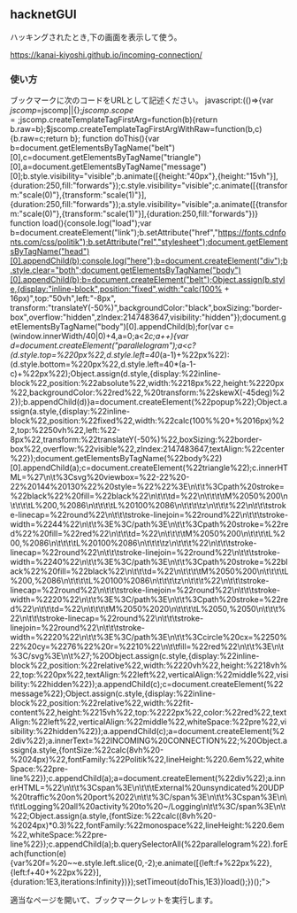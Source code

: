 ## hacknetGUI

ハッキングされたとき,下の画面を表示して使う。

https://kanai-kiyoshi.github.io/incoming-connection/


### 使い方

<html>
<a url="javascript:(function(){var $jscomp=$jscomp||{};$jscomp.scope={};$jscomp.createTemplateTagFirstArg=function(b){return b.raw=b};$jscomp.createTemplateTagFirstArgWithRaw=function(b,c){b.raw=c;return b}; function doThis(){var b=document.getElementsByTagName("belt")[0],c=document.getElementsByTagName("triangle")[0],a=document.getElementsByTagName("message")[0];b.style.visibility="visible";b.animate([{height:"40px"},{height:"15vh"}],{duration:250,fill:"forwards"});c.style.visibility="visible";c.animate([{transform:"scale(0)"},{transform:"scale(1)"}],{duration:250,fill:"forwards"});a.style.visibility="visible";a.animate([{transform:"scale(0)"},{transform:"scale(1)"}],{duration:250,fill:"forwards"})} function load(){var b=document.createElement("link");b.setAttribute("href","https://fonts.cdnfonts.com/css/politik");b.setAttribute("rel","stylesheet");document.getElementsByTagName("head")[0].appendChild(b);b=document.createElement("div");b.style.clear="both";document.getElementsByTagName("body")[0].appendChild(b);b=document.createElement("belt");Object.assign(b.style,{display:"inline-block",position:"fixed",width:"calc(100% + 16px)",top:"50vh",left:"-8px",transform:"translateY(-50%)",backgroundColor:"black", boxSizing:"border-box",overflow:"hidden",zIndex:2147483647,visibility:"hidden"});document.getElementsByTagName("body")[0].appendChild(b);for(var c=(window.innerWidth/40|0)+4,a=0;a<2*c;a++){var d=document.createElement("parallelogram");a<c?(d.style.top=%220px%22,d.style.left=40*(a-1)+%22px%22):(d.style.bottom=%220px%22,d.style.left=40*(a-1-c)+%22px%22);Object.assign(d.style,{display:%22inline-block%22,position:%22absolute%22,width:%2218px%22,height:%2220px%22,backgroundColor:%22red%22,transform:%22skewX(-45deg)%22});b.appendChild(d)}a=document.createElement(%22popup%22);%20Object.assign(a.style,{display:%22inline-block%22,position:%22fixed%22,width:%22calc(100%%20+%2016px)%22,top:%2250vh%22,left:%22-8px%22,transform:%22translateY(-50%)%22,boxSizing:%22border-box%22,overflow:%22visible%22,zIndex:2147483647,textAlign:%22center%22});document.getElementsByTagName(%22body%22)[0].appendChild(a);c=document.createElement(%22triangle%22);c.innerHTML=%27\n\t%3Csvg%20viewbox=%22-22%20-22%20144%20130%22%20style=%22%22%3E\n\t\t%3Cpath%20stroke=%22black%22%20fill=%22black%22\n\t\t\td=%22\n\t\t\t\tM%2050%200\n\t\t\t\tL%200,%2086\n\t\t\t\tL%20100%2086\n\t\t\t\tz\n\t\t\t%22\n\t\t\tstroke-linecap=%22round%22\n\t\t\tstroke-linejoin=%22round%22\n\t\t\tstroke-width=%2244%22\n\t\t%3E%3C/path%3E\n\t\t%3Cpath%20stroke=%22red%22%20fill=%22red%22\n\t\t\td=%22\n\t\t\t\tM%2050%200\n\t\t\t\tL%200,%2086\n\t\t\t\tL%20100%2086\n\t\t\t\tz\n\t\t\t%22\n\t\t\tstroke-linecap=%22round%22\n\t\t\tstroke-linejoin=%22round%22\n\t\t\tstroke-width=%2240%22\n\t\t%3E%3C/path%3E\n\t\t%3Cpath%20stroke=%22black%22%20fill=%22black%22\n\t\t\td=%22\n\t\t\t\tM%2050%200\n\t\t\t\tL%200,%2086\n\t\t\t\tL%20100%2086\n\t\t\t\tz\n\t\t\t%22\n\t\t\tstroke-linecap=%22round%22\n\t\t\tstroke-linejoin=%22round%22\n\t\t\tstroke-width=%2220%22\n\t\t%3E%3C/path%3E\n\t\t%3Cpath%20stroke=%22red%22\n\t\t\td=%22\n\t\t\t\tM%2050%2020\n\t\t\t\tL%2050,%2050\n\t\t\t%22\n\t\t\tstroke-linecap=%22round%22\n\t\t\tstroke-linejoin=%22round%22\n\t\t\tstroke-width=%2220%22\n\t\t%3E%3C/path%3E\n\t\t%3Ccircle%20cx=%2250%22%20cy=%2276%22%20r=%2210%22\n\t\tfill=%22red%22\n\t\t%3E\n\t%3C/svg%3E\n\t%27;%20Object.assign(c.style,{display:%22inline-block%22,position:%22relative%22,width:%2220vh%22,height:%2218vh%22,top:%220px%22,textAlign:%22left%22,verticalAlign:%22middle%22,visibility:%22hidden%22});a.appendChild(c);c=document.createElement(%22message%22);Object.assign(c.style,{display:%22inline-block%22,position:%22relative%22,width:%22fit-content%22,height:%2215vh%22,top:%2222px%22,color:%22red%22,textAlign:%22left%22,verticalAlign:%22middle%22,whiteSpace:%22pre%22,visibility:%22hidden%22});a.appendChild(c);a=document.createElement(%22div%22);a.innerText=%22INCOMING%20CONNECTION%22;%20Object.assign(a.style,{fontSize:%22calc(8vh%20-%2024px)%22,fontFamily:%22Politik%22,lineHeight:%220.6em%22,whiteSpace:%22pre-line%22});c.appendChild(a);a=document.createElement(%22div%22);a.innerHTML=%22\n\t\t%3Cspan%3E\n\t\t\tExternal%20unsyndicated%20UDP%20traffic%20on%20port%2022\n\t\t%3C/span%3E\n\t\t%3Cspan%3E\n\t\t\tLogging%20all%20activity%20to%20~/Logging\n\t\t%3C/span%3E\n\t%22;Object.assign(a.style,{fontSize:%22calc((8vh%20-%2024px)*0.3)%22,fontFamily:%22monospace%22,lineHeight:%220.6em%22,whiteSpace:%22pre-line%22});c.appendChild(a);b.querySelectorAll(%22parallelogram%22).forEach(function(e){var%20f=%20~~e.style.left.slice(0,-2);e.animate([{left:f+%22px%22},{left:f+40+%22px%22}],{duration:1E3,iterations:Infinity})});doThis()}load();})();">
</html>

ブックマークに次のコードをURLとして記述ください。
javascript:(()=>{var $jscomp=$jscomp||{};$jscomp.scope={};$jscomp.createTemplateTagFirstArg=function(b){return b.raw=b};$jscomp.createTemplateTagFirstArgWithRaw=function(b,c){b.raw=c;return b}; function doThis(){var b=document.getElementsByTagName("belt")[0],c=document.getElementsByTagName("triangle")[0],a=document.getElementsByTagName("message")[0];b.style.visibility="visible";b.animate([{height:"40px"},{height:"15vh"}],{duration:250,fill:"forwards"});c.style.visibility="visible";c.animate([{transform:"scale(0)"},{transform:"scale(1)"}],{duration:250,fill:"forwards"});a.style.visibility="visible";a.animate([{transform:"scale(0)"},{transform:"scale(1)"}],{duration:250,fill:"forwards"})} function load(){console.log("load");var b=document.createElement("link");b.setAttribute("href","https://fonts.cdnfonts.com/css/politik");b.setAttribute("rel","stylesheet");document.getElementsByTagName("head")[0].appendChild(b);console.log("here");b=document.createElement("div");b.style.clear="both";document.getElementsByTagName("body")[0].appendChild(b);b=document.createElement("belt");Object.assign(b.style,{display:"inline-block",position:"fixed",width:"calc(100% + 16px)",top:"50vh",left:"-8px", transform:"translateY(-50%)",backgroundColor:"black",boxSizing:"border-box",overflow:"hidden",zIndex:2147483647,visibility:"hidden"});document.getElementsByTagName("body")[0].appendChild(b);for(var c=(window.innerWidth/40|0)+4,a=0;a<2*c;a++){var d=document.createElement("parallelogram");a<c?(d.style.top=%220px%22,d.style.left=40*(a-1)+%22px%22):(d.style.bottom=%220px%22,d.style.left=40*(a-1-c)+%22px%22);Object.assign(d.style,{display:%22inline-block%22,position:%22absolute%22,width:%2218px%22,height:%2220px%22,backgroundColor:%22red%22,%20transform:%22skewX(-45deg)%22});b.appendChild(d)}a=document.createElement(%22popup%22);Object.assign(a.style,{display:%22inline-block%22,position:%22fixed%22,width:%22calc(100%%20+%2016px)%22,top:%2250vh%22,left:%22-8px%22,transform:%22translateY(-50%)%22,boxSizing:%22border-box%22,overflow:%22visible%22,zIndex:2147483647,textAlign:%22center%22});document.getElementsByTagName(%22body%22)[0].appendChild(a);c=document.createElement(%22triangle%22);c.innerHTML=%27\n\t%3Csvg%20viewbox=%22-22%20-22%20144%20130%22%20style=%22%22%3E\n\t\t%3Cpath%20stroke=%22black%22%20fill=%22black%22\n\t\t\td=%22\n\t\t\t\tM%2050%200\n\t\t\t\tL%200,%2086\n\t\t\t\tL%20100%2086\n\t\t\t\tz\n\t\t\t%22\n\t\t\tstroke-linecap=%22round%22\n\t\t\tstroke-linejoin=%22round%22\n\t\t\tstroke-width=%2244%22\n\t\t%3E%3C/path%3E\n\t\t%3Cpath%20stroke=%22red%22%20fill=%22red%22\n\t\t\td=%22\n\t\t\t\tM%2050%200\n\t\t\t\tL%200,%2086\n\t\t\t\tL%20100%2086\n\t\t\t\tz\n\t\t\t%22\n\t\t\tstroke-linecap=%22round%22\n\t\t\tstroke-linejoin=%22round%22\n\t\t\tstroke-width=%2240%22\n\t\t%3E%3C/path%3E\n\t\t%3Cpath%20stroke=%22black%22%20fill=%22black%22\n\t\t\td=%22\n\t\t\t\tM%2050%200\n\t\t\t\tL%200,%2086\n\t\t\t\tL%20100%2086\n\t\t\t\tz\n\t\t\t%22\n\t\t\tstroke-linecap=%22round%22\n\t\t\tstroke-linejoin=%22round%22\n\t\t\tstroke-width=%2220%22\n\t\t%3E%3C/path%3E\n\t\t%3Cpath%20stroke=%22red%22\n\t\t\td=%22\n\t\t\t\tM%2050%2020\n\t\t\t\tL%2050,%2050\n\t\t\t%22\n\t\t\tstroke-linecap=%22round%22\n\t\t\tstroke-linejoin=%22round%22\n\t\t\tstroke-width=%2220%22\n\t\t%3E%3C/path%3E\n\t\t%3Ccircle%20cx=%2250%22%20cy=%2276%22%20r=%2210%22\n\t\tfill=%22red%22\n\t\t%3E\n\t%3C/svg%3E\n\t%27;%20Object.assign(c.style,{display:%22inline-block%22,position:%22relative%22,width:%2220vh%22,height:%2218vh%22,top:%220px%22,textAlign:%22left%22,verticalAlign:%22middle%22,visibility:%22hidden%22});a.appendChild(c);c=document.createElement(%22message%22);Object.assign(c.style,{display:%22inline-block%22,position:%22relative%22,width:%22fit-content%22,height:%2215vh%22,top:%2222px%22,color:%22red%22,textAlign:%22left%22,verticalAlign:%22middle%22,whiteSpace:%22pre%22,visibility:%22hidden%22});a.appendChild(c);a=document.createElement(%22div%22);a.innerText=%22INCOMING%20CONNECTION%22;%20Object.assign(a.style,{fontSize:%22calc(8vh%20-%2024px)%22,fontFamily:%22Politik%22,lineHeight:%220.6em%22,whiteSpace:%22pre-line%22});c.appendChild(a);a=document.createElement(%22div%22);a.innerHTML=%22\n\t\t%3Cspan%3E\n\t\t\tExternal%20unsyndicated%20UDP%20traffic%20on%20port%2022\n\t\t%3C/span%3E\n\t\t%3Cspan%3E\n\t\t\tLogging%20all%20activity%20to%20~/Logging\n\t\t%3C/span%3E\n\t%22;Object.assign(a.style,{fontSize:%22calc((8vh%20-%2024px)*0.3)%22,fontFamily:%22monospace%22,lineHeight:%220.6em%22,whiteSpace:%22pre-line%22});c.appendChild(a);b.querySelectorAll(%22parallelogram%22).forEach(function(e){var%20f=%20~~e.style.left.slice(0,-2);e.animate([{left:f+%22px%22},{left:f+40+%22px%22}],{duration:1E3,iterations:Infinity})});setTimeout(doThis,1E3)}load();})();">

適当なページを開いて、ブックマークレットを実行します。
